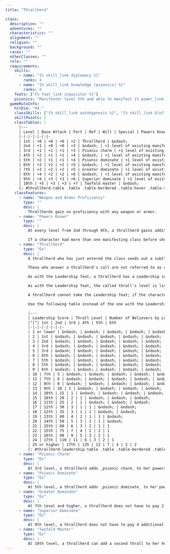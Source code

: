 ```yaml
---
title: "Thrallherd"

class:
  description: ""
  adventures: ""
  characteristics: ""
  alignment: ""
  religion: ""
  background: ""
  races: ""
  otherClasses: ""
  role: ""
  requirements:
    skills:
      - name: "{% skill_link diplomacy %}"
        ranks: 4
      - name: "{% skill_link knowledge (psionics) %}"
        ranks: 8
    feats: ["{% feat_link inquisitor %}"]
    psionics: "Manifester level 5th and able to manifest {% power_link mindlink %}."
  gameRuleInfo:
    hitDie: "d4."
    classSkills: ["{% skill_link autohypnosis %}", "{% skill_link bluff %}", "{% skill_link concentration %}", "{% skill_link craft %}", "{% skill_link diplomacy %}", "{% skill_link knowledge 'Knowledge (Psionics)' %}", "{% skill_link psicraft %}", "{% skill_link sense-motive %}"]
    skillPoints: 2
    classTables: |
      |---
      | Level | Base Attack | Fort | Ref | Will | Special | Powers Known
      |-|-|-|-|-|-|-
      | 1st | +0 | +0 | +0 | +2 | Thrallherd | &ndash;
      | 2nd | +1 | +0 | +0 | +3 | &ndash; | +1 level of existing manifesting class
      | 3rd | +1 | +1 | +1 | +3 | Psionic charm | +1 level of existing manifesting class
      | 4th | +2 | +1 | +1 | +4 | &ndash; | +1 level of existing manifesting class
      | 5th | +2 | +1 | +1 | +4 | Psionic dominate | +1 level of existing manifesting class
      | 6th | +3 | +2 | +2 | +5 | &ndash; | +1 level of existing manifesting class
      | 7th | +3 | +2 | +2 | +5 | Greater dominate | +1 level of existing manifesting class
      | 8th | +4 | +2 | +2 | +6 | &ndash; | +1 level of existing manifesting class
      | 9th | +4 | +3 | +3 | +6 | Superior dominate | +1 level of existing manifesting class
      | 10th | +5 | +3 | +3 | +7 | Twofold master | &ndash;
      {: #thrallherd-table .table .table-bordered .table-hover .table-striped data-caption="Table: The Thrallherd" }
    classFeatures:
      - name: "Weapon and Armor Proficiency"
        type: ""
        desc: |
          Thrallherds gain no proficiency with any weapon or armor.
      - name: "Powers Known"
        type: ""
        desc: |
          At every level from 2nd through 9th, a thrallherd gains additional power points per day and access to new powers as if she had also gained a level in whatever manifesting class she belonged to before she added the prestige class. She does not, however, gain any other benefit a character of that class would have gained (bonus feats, metapsionic or item creation feats, psicrystal special abilities, and so on). This essentially means that she adds the level of thrallherd to the level of whatever manifesting class the character has, then determines power points per day, powers known, and manifester level accordingly.

          If a character had more than one manifesting class before she became a thrallherd, she must decide to which class she adds the new level of thrallherd for the purpose of determining power points per day, powers known, and manifester level.
      - name: "Thrallherd"
        type: "Ex"
        desc: |
          A thrallherd who has just entered the class sends out a subtle psychic call for servants, and that call is answered. Essentially, the character gains something akin to the Leadership feat, but with some important differences.

          Those who answer a thrallherd's call are not referred to as cohorts and followers, but rather as thralls and believers, respectively. They do not appear because they admire the character and want to serve her, but because a hidden psychic resonance connects the thrallherd and her servants.

          As with the Leadership feat, a thrallherd has a Leadership score that determines the highest-level thrall and believers she can attract. A thrallherd's Leadership score is equal to her character level + her Cha modifier + her thrallherd level. (Note that her thrallherd level is counted twice.) This score is not affected by any of the modifiers mentioned in the Leadership feat_._

          As with the Leadership feat, the called thrall's level is limited, even if the character's Leadership score would indicate a higher-level thrall. Unlike with the Leadership feat, the level limit of a thrall is equal to the character's total level minus 1 (not level minus 2, as is true for cohorts).

          A thrallherd cannot take the Leadership feat; if the character already has it, the feat is lost and replaced by this ability; those who were previously cohorts and followers go their separate ways, and those who are more mentally pliable show up later to take up roles as thralls and believers. A thrallherd's first thrall and believers arrive within 24 hours of her entry into this class; likewise, lost thralls and believers are replaced within 24 hours.

          Use the following table instead of the one with the Leadership feat to determine the level of a thrallherd's thrall and the number of believers of various levels a thrallherd can attract.

          |---
          | Leadership Score | Thrall Level | Number of Believers by Level |<|<|<|<|<
          |^|^| 1st | 2nd | 3rd | 4th | 5th | 6th
          |-|-|-|-|-|-|-|-
          | 1 or lower | &ndash; | &ndash; | &ndash; | &ndash; | &ndash; | &ndash; | &ndash;
          | 2 | 1st | &ndash; | &ndash; | &ndash; | &ndash; | &ndash; | &ndash;
          | 3 | 2nd | &ndash; | &ndash; | &ndash; | &ndash; | &ndash; | &ndash;
          | 4 | 3rd | &ndash; | &ndash; | &ndash; | &ndash; | &ndash; | &ndash;
          | 5 | 3rd | &ndash; | &ndash; | &ndash; | &ndash; | &ndash; | &ndash;
          | 6 | 4th | &ndash; | &ndash; | &ndash; | &ndash; | &ndash; | &ndash;
          | 7 | 5th | &ndash; | &ndash; | &ndash; | &ndash; | &ndash; | &ndash;
          | 8 | 5th | &ndash; | &ndash; | &ndash; | &ndash; | &ndash; | &ndash;
          | 9 | 6th | &ndash; | &ndash; | &ndash; | &ndash; | &ndash; | &ndash;
          | 10 | 7th | 5 | &ndash; | &ndash; | &ndash; | &ndash; | &ndash;
          | 11 | 7th | 6 | &ndash; | &ndash; | &ndash; | &ndash; | &ndash;
          | 12 | 8th | 8 | &ndash; | &ndash; | &ndash; | &ndash; | &ndash;
          | 13 | 9th | 10 | 1 | &ndash; | &ndash; | &ndash; | &ndash;
          | 14 | 10th | 15 | 1 | &ndash; | &ndash; | &ndash; | &ndash;
          | 15 | 10th | 20 | 2 | 1 | &ndash; | &ndash; | &ndash;
          | 16 | 11th | 25 | 2 | 1 | &ndash; | &ndash; | &ndash;
          | 17 | 12th | 30 | 3 | 1 | 1 | &ndash; | &ndash;
          | 18 | 12th | 35 | 3 | 1 | 1 | &ndash; | &ndash;
          | 19 | 13th | 40 | 4 | 2 | 1 | 1 | &ndash;
          | 20 | 14th | 50 | 5 | 3 | 2 | 1 | &ndash;
          | 21 | 15th | 60 | 6 | 3 | 2 | 1 | 1
          | 22 | 15th | 75 | 7 | 4 | 2 | 2 | 1
          | 23 | 16th | 90 | 9 | 5 | 3 | 2 | 1
          | 24 | 17th | 110 | 11 | 6 | 3 | 2 | 1
          | 25 or higher | 17th | 135 | 13 | 7 | 4 | 2 | 2
          {: #thrallherd-leadership-table .table .table-bordered .table-hover .table-striped data-caption="Table: Thrallherd Leadership Score" }
      - name: "Psionic Charm"
        type: "Ex"
        desc: |
          At 3rd level, a thrallherd adds _psionic charm_ to her powers known (if she doesn't already know it). Once per day, she can manifest _psionic charm_ at a reduced power point cost. The cost of _psionic charm_ is reduced by the thrallherd's level, to a minimum of 1 power point. The effect of this power is still restricted by the thrallherd's manifester level.
      - name: "Psionic Dominate"
        type: "Ex"
        desc: |
          At 5th level, a thrallherd adds _psionic dominate_ to her powers known (if she doesn't already know it) Once per day, she can manifest _psionic dominate_ at a reduced power point cost. The cost of _psionic dominate_ is reduced by the thrallherd's level, to a minimum of 1 power point. The effect of this power is still restricted by the thrallherd's manifester level.
      - name: "Greater Dominate"
        type: "Ex"
        desc: |
          At 7th level and higher, a thrallherd does not have to pay 2 additional power points when she augments _psionic dominate_ to affect animals, fey, giants, magical beasts, and monstrous humanoids. This reduced point cost does not increase the save DC of the power as if she had spent the additional power points.
      - name: "Superior Dominate"
        type: "Ex"
        desc: |
          At 9th level, a thrallherd does not have to pay 4 additional power points when she augments _psionic dominate_ to affect aberrations, dragons, elementals, and outsiders (in addition to the creature types mentioned in the greater dominate ability). This reduced point cost does not increase the save DC of the power as if she had spent the additional power points.
      - name: "Twofold Master"
        type: "Ex"
        desc: |
          At 10th level, a thrallherd can add a second thrall to her herd. This second thrall's maximum level is equal to the thrallherd's level minus 2, even if her Leadership score would indicate a higher-level thrall.
---
```

